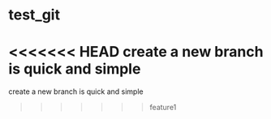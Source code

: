 # test_git
<<<<<<< HEAD
create a new branch is quick and simple
=======
create a new branch is quick and simple
>>>>>>> feature1
